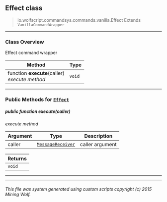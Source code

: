 ## Effect __class__

>io.wolfscript.commandsys.commands.vanilla.Effect
>Extends `VanillaCommandWrapper`

---

### Class Overview

Effect command wrapper

Method | Type   
--- | :--- 
 function __execute__(caller) <br> _execute method_ | `void`



---


### Public Methods for [`Effect`](Effect.md)

##### <a id='execute'></a>public  function __execute__(caller)

_execute method_

Argument | Type | Description  
--- | --- | --- 
caller | [`MessageReceiver`](../../../chat/MessageReceiver.md) | caller argument

Returns | 
--- | 
`void` |


---
---


###### This file was system generated using custom scripts copyright (c) 2015 Mining Wolf.
	

